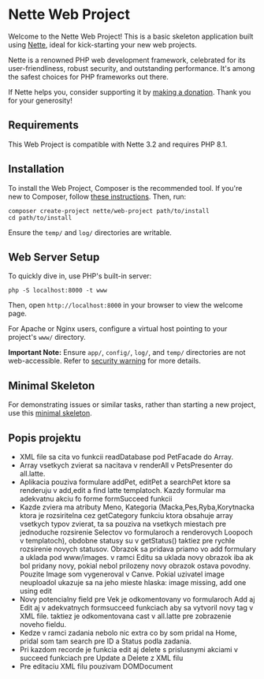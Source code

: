 Nette Web Project
=================

Welcome to the Nette Web Project! This is a basic skeleton application built using
[Nette](https://nette.org), ideal for kick-starting your new web projects.

Nette is a renowned PHP web development framework, celebrated for its user-friendliness,
robust security, and outstanding performance. It's among the safest choices
for PHP frameworks out there.

If Nette helps you, consider supporting it by [making a donation](https://nette.org/donate).
Thank you for your generosity!


Requirements
------------

This Web Project is compatible with Nette 3.2 and requires PHP 8.1.


Installation
------------

To install the Web Project, Composer is the recommended tool. If you're new to Composer,
follow [these instructions](https://doc.nette.org/composer). Then, run:

	composer create-project nette/web-project path/to/install
	cd path/to/install

Ensure the `temp/` and `log/` directories are writable.


Web Server Setup
----------------

To quickly dive in, use PHP's built-in server:

	php -S localhost:8000 -t www

Then, open `http://localhost:8000` in your browser to view the welcome page.

For Apache or Nginx users, configure a virtual host pointing to your project's `www/` directory.

**Important Note:** Ensure `app/`, `config/`, `log/`, and `temp/` directories are not web-accessible.
Refer to [security warning](https://nette.org/security-warning) for more details.


Minimal Skeleton
----------------

For demonstrating issues or similar tasks, rather than starting a new project, use
this [minimal skeleton](https://github.com/nette/web-project/tree/minimal).

Popis projektu
--------------

- XML file sa cita vo funkcii readDatabase pod PetFacade do Array.
- Array vsetkych zvierat sa nacitava v renderAll v PetsPresenter do all.latte.
- Aplikacia pouziva formulare addPet, editPet a searchPet ktore sa renderuju v add,edit a find latte templatoch. Kazdy formular ma adekvatnu akciu fo forme formSucceed funkcii
- Kazde zviera ma atributy Meno, Kategoria (Macka,Pes,Ryba,Korytnacka ktora je rozsiritelna cez getCategory funkciu ktora obsahuje array vsetkych typov zvierat, ta sa pouziva na vsetkych miestach pre jednoduche rozsirenie Selectov vo formularoch a renderovych Loopoch v templatoch), obdobne statusy su v getStatus() taktiez pre rychle rozsirenie novych statusov.
Obrazok sa pridava priamo vo add formulary a uklada pod www/images. v ramci Editu sa uklada novy obrazok iba ak bol pridany novy, pokial nebol prilozeny novy obrazok ostava povodny.
Pouzite Image som vygeneroval v Canve. Pokial uzivatel image neuploadol ukazuje sa na jeho mieste hlaska: image missing, add one using edit
- Novy potencialny field pre Vek je odkomentovany vo formularoch Add aj Edit aj v adekvatnych formsucceed funkciach aby sa vytvoril novy tag v XML file. taktiez je odkomentovana cast v all.latte pre zobrazenie noveho fieldu.
- Kedze v ramci zadania nebolo nic extra co by som pridal na Home, pridal som tam search pre ID a Status podla zadania.
- Pri kazdom recorde je funkcia edit aj delete s prislusnymi akciami v succeed funkciach pre Update a Delete z XML filu
- Pre editaciu XML filu pouzivam DOMDocument








